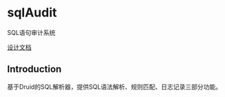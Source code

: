 # sqlAudit

SQL语句审计系统

[设计文档](docs/DesignDoc.md)

## Introduction

基于Druid的SQL解析器，提供SQL语法解析、规则匹配、日志记录三部分功能。
